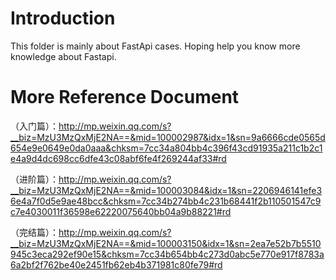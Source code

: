 # Introduction
This folder is mainly about FastApi cases. Hoping help you know more knowledge about Fastapi.

# More Reference Document
（入门篇）：http://mp.weixin.qq.com/s?__biz=MzU3MzQxMjE2NA==&mid=100002987&idx=1&sn=9a6666cde0565d654e9e0649e0da0aaa&chksm=7cc34a804bb4c396f43cd91935a211c1b2c1e4a9d4dc698cc6dfe43c08abf6fe4f269244af33#rd

（进阶篇）：http://mp.weixin.qq.com/s?__biz=MzU3MzQxMjE2NA==&mid=100003084&idx=1&sn=2206946141efe36e4a7f0d5e9ae48bcc&chksm=7cc34b274bb4c231b68441f2b110501547c9c7e4030011f36598e62220075640bb04a9b88221#rd

（完结篇）：http://mp.weixin.qq.com/s?__biz=MzU3MzQxMjE2NA==&mid=100003150&idx=1&sn=2ea7e52b7b5510945c3eca292ef90e15&chksm=7cc34b654bb4c273d0abc5e770e917f8783a6a2bf2f762be40e2451fb62eb4b371981c80fe79#rd
